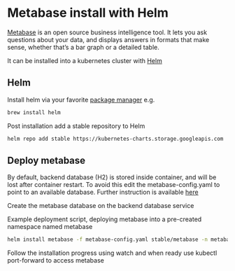# Metabase install with Helm

[Metabase](https://www.metabase.com/docs/latest/users-guide/01-what-is-metabase.html) is an open source business intelligence tool. It lets you ask questions about your data, and displays answers in formats that make sense, whether that’s a bar graph or a detailed table.

It can be installed into a kubernetes cluster with [Helm](https://helm.sh/)

## Helm

Install helm via your favorite [package manager](https://helm.sh/docs/intro/install/) e.g.

``` bash
brew install helm
```

Post installation add a stable repository to Helm

``` bash
helm repo add stable https://kubernetes-charts.storage.googleapis.com
```

## Deploy metabase

By default, backend database (H2) is stored inside container, and will be lost after container restart.  To avoid this edit the metabase-config.yaml to point to an available database.  Further instruction is available [here](https://www.metabase.com/docs/latest/operations-guide/running-metabase-on-kubernetes.html)

Create the metabase database on the backend database service

Example deployment script, deploying metabase into a pre-created namespace named metabase

``` bash
helm install metabase -f metabase-config.yaml stable/metabase -n metabase
```

Follow the installation progress using watch and when ready use kubectl port-forward to access metabase
